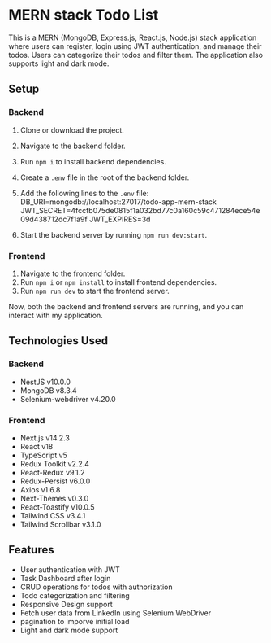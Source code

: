 # MERN stack Todo List

This is a MERN (MongoDB, Express.js, React.js, Node.js) stack application where users can register, login using JWT authentication, and manage their todos. Users can categorize their todos and filter them. The application also supports light and dark mode.

## Setup

### Backend

1. Clone or download the project.
2. Navigate to the backend folder.
3. Run `npm i` to install backend dependencies.
4. Create a `.env` file in the root of the backend folder.
5. Add the following lines to the `.env` file:
   DB_URI=mongodb://localhost:27017/todo-app-mern-stack
   JWT_SECRET=4fccfb075de0815f1a032bd77c0a160c59c471284ece54e09d438712dc7f1a9f
   JWT_EXPIRES=3d

6. Start the backend server by running `npm run dev:start`.

### Frontend

1. Navigate to the frontend folder.
2. Run `npm i` or `npm install` to install frontend dependencies.
3. Run `npm run dev` to start the frontend server.

Now, both the backend and frontend servers are running, and you can interact with my application.

## Technologies Used

### Backend

- NestJS v10.0.0
- MongoDB v8.3.4
- Selenium-webdriver v4.20.0

### Frontend

- Next.js v14.2.3
- React v18
- TypeScript v5
- Redux Toolkit v2.2.4
- React-Redux v9.1.2
- Redux-Persist v6.0.0
- Axios v1.6.8
- Next-Themes v0.3.0
- React-Toastify v10.0.5
- Tailwind CSS v3.4.1
- Tailwind Scrollbar v3.1.0

## Features

- User authentication with JWT
- Task Dashboard after login
- CRUD operations for todos with authorization
- Todo categorization and filtering
- Responsive Design support
- Fetch user data from LinkedIn using Selenium WebDriver
- pagination to imporve initial load
- Light and dark mode support
